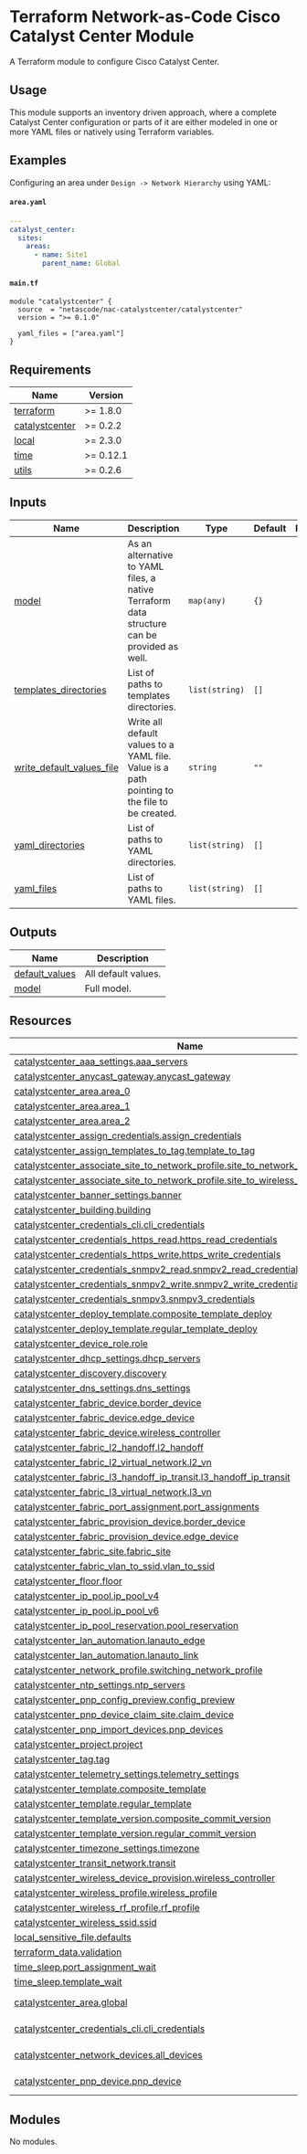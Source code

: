 <!-- BEGIN_TF_DOCS -->
# Terraform Network-as-Code Cisco Catalyst Center Module

A Terraform module to configure Cisco Catalyst Center.

## Usage

This module supports an inventory driven approach, where a complete Catalyst Center configuration or parts of it are either modeled in one or more YAML files or natively using Terraform variables.

## Examples

Configuring an area under `Design -> Network Hierarchy` using YAML:

#### `area.yaml`

```yaml
---
catalyst_center:
  sites:
    areas:
      - name: Site1
        parent_name: Global
```

#### `main.tf`

```hcl
module "catalystcenter" {
  source  = "netascode/nac-catalystcenter/catalystcenter"
  version = ">= 0.1.0"

  yaml_files = ["area.yaml"]
}
```

## Requirements

| Name | Version |
|------|---------|
| <a name="requirement_terraform"></a> [terraform](#requirement\_terraform) | >= 1.8.0 |
| <a name="requirement_catalystcenter"></a> [catalystcenter](#requirement\_catalystcenter) | >= 0.2.2 |
| <a name="requirement_local"></a> [local](#requirement\_local) | >= 2.3.0 |
| <a name="requirement_time"></a> [time](#requirement\_time) | >= 0.12.1 |
| <a name="requirement_utils"></a> [utils](#requirement\_utils) | >= 0.2.6 |
## Inputs

| Name | Description | Type | Default | Required |
|------|-------------|------|---------|:--------:|
| <a name="input_model"></a> [model](#input\_model) | As an alternative to YAML files, a native Terraform data structure can be provided as well. | `map(any)` | `{}` | no |
| <a name="input_templates_directories"></a> [templates\_directories](#input\_templates\_directories) | List of paths to templates directories. | `list(string)` | `[]` | no |
| <a name="input_write_default_values_file"></a> [write\_default\_values\_file](#input\_write\_default\_values\_file) | Write all default values to a YAML file. Value is a path pointing to the file to be created. | `string` | `""` | no |
| <a name="input_yaml_directories"></a> [yaml\_directories](#input\_yaml\_directories) | List of paths to YAML directories. | `list(string)` | `[]` | no |
| <a name="input_yaml_files"></a> [yaml\_files](#input\_yaml\_files) | List of paths to YAML files. | `list(string)` | `[]` | no |
## Outputs

| Name | Description |
|------|-------------|
| <a name="output_default_values"></a> [default\_values](#output\_default\_values) | All default values. |
| <a name="output_model"></a> [model](#output\_model) | Full model. |
## Resources

| Name | Type |
|------|------|
| [catalystcenter_aaa_settings.aaa_servers](https://registry.terraform.io/providers/CiscoDevNet/catalystcenter/latest/docs/resources/aaa_settings) | resource |
| [catalystcenter_anycast_gateway.anycast_gateway](https://registry.terraform.io/providers/CiscoDevNet/catalystcenter/latest/docs/resources/anycast_gateway) | resource |
| [catalystcenter_area.area_0](https://registry.terraform.io/providers/CiscoDevNet/catalystcenter/latest/docs/resources/area) | resource |
| [catalystcenter_area.area_1](https://registry.terraform.io/providers/CiscoDevNet/catalystcenter/latest/docs/resources/area) | resource |
| [catalystcenter_area.area_2](https://registry.terraform.io/providers/CiscoDevNet/catalystcenter/latest/docs/resources/area) | resource |
| [catalystcenter_assign_credentials.assign_credentials](https://registry.terraform.io/providers/CiscoDevNet/catalystcenter/latest/docs/resources/assign_credentials) | resource |
| [catalystcenter_assign_templates_to_tag.template_to_tag](https://registry.terraform.io/providers/CiscoDevNet/catalystcenter/latest/docs/resources/assign_templates_to_tag) | resource |
| [catalystcenter_associate_site_to_network_profile.site_to_network_profile](https://registry.terraform.io/providers/CiscoDevNet/catalystcenter/latest/docs/resources/associate_site_to_network_profile) | resource |
| [catalystcenter_associate_site_to_network_profile.site_to_wireless_network_profile](https://registry.terraform.io/providers/CiscoDevNet/catalystcenter/latest/docs/resources/associate_site_to_network_profile) | resource |
| [catalystcenter_banner_settings.banner](https://registry.terraform.io/providers/CiscoDevNet/catalystcenter/latest/docs/resources/banner_settings) | resource |
| [catalystcenter_building.building](https://registry.terraform.io/providers/CiscoDevNet/catalystcenter/latest/docs/resources/building) | resource |
| [catalystcenter_credentials_cli.cli_credentials](https://registry.terraform.io/providers/CiscoDevNet/catalystcenter/latest/docs/resources/credentials_cli) | resource |
| [catalystcenter_credentials_https_read.https_read_credentials](https://registry.terraform.io/providers/CiscoDevNet/catalystcenter/latest/docs/resources/credentials_https_read) | resource |
| [catalystcenter_credentials_https_write.https_write_credentials](https://registry.terraform.io/providers/CiscoDevNet/catalystcenter/latest/docs/resources/credentials_https_write) | resource |
| [catalystcenter_credentials_snmpv2_read.snmpv2_read_credentials](https://registry.terraform.io/providers/CiscoDevNet/catalystcenter/latest/docs/resources/credentials_snmpv2_read) | resource |
| [catalystcenter_credentials_snmpv2_write.snmpv2_write_credentials](https://registry.terraform.io/providers/CiscoDevNet/catalystcenter/latest/docs/resources/credentials_snmpv2_write) | resource |
| [catalystcenter_credentials_snmpv3.snmpv3_credentials](https://registry.terraform.io/providers/CiscoDevNet/catalystcenter/latest/docs/resources/credentials_snmpv3) | resource |
| [catalystcenter_deploy_template.composite_template_deploy](https://registry.terraform.io/providers/CiscoDevNet/catalystcenter/latest/docs/resources/deploy_template) | resource |
| [catalystcenter_deploy_template.regular_template_deploy](https://registry.terraform.io/providers/CiscoDevNet/catalystcenter/latest/docs/resources/deploy_template) | resource |
| [catalystcenter_device_role.role](https://registry.terraform.io/providers/CiscoDevNet/catalystcenter/latest/docs/resources/device_role) | resource |
| [catalystcenter_dhcp_settings.dhcp_servers](https://registry.terraform.io/providers/CiscoDevNet/catalystcenter/latest/docs/resources/dhcp_settings) | resource |
| [catalystcenter_discovery.discovery](https://registry.terraform.io/providers/CiscoDevNet/catalystcenter/latest/docs/resources/discovery) | resource |
| [catalystcenter_dns_settings.dns_settings](https://registry.terraform.io/providers/CiscoDevNet/catalystcenter/latest/docs/resources/dns_settings) | resource |
| [catalystcenter_fabric_device.border_device](https://registry.terraform.io/providers/CiscoDevNet/catalystcenter/latest/docs/resources/fabric_device) | resource |
| [catalystcenter_fabric_device.edge_device](https://registry.terraform.io/providers/CiscoDevNet/catalystcenter/latest/docs/resources/fabric_device) | resource |
| [catalystcenter_fabric_device.wireless_controller](https://registry.terraform.io/providers/CiscoDevNet/catalystcenter/latest/docs/resources/fabric_device) | resource |
| [catalystcenter_fabric_l2_handoff.l2_handoff](https://registry.terraform.io/providers/CiscoDevNet/catalystcenter/latest/docs/resources/fabric_l2_handoff) | resource |
| [catalystcenter_fabric_l2_virtual_network.l2_vn](https://registry.terraform.io/providers/CiscoDevNet/catalystcenter/latest/docs/resources/fabric_l2_virtual_network) | resource |
| [catalystcenter_fabric_l3_handoff_ip_transit.l3_handoff_ip_transit](https://registry.terraform.io/providers/CiscoDevNet/catalystcenter/latest/docs/resources/fabric_l3_handoff_ip_transit) | resource |
| [catalystcenter_fabric_l3_virtual_network.l3_vn](https://registry.terraform.io/providers/CiscoDevNet/catalystcenter/latest/docs/resources/fabric_l3_virtual_network) | resource |
| [catalystcenter_fabric_port_assignment.port_assignments](https://registry.terraform.io/providers/CiscoDevNet/catalystcenter/latest/docs/resources/fabric_port_assignment) | resource |
| [catalystcenter_fabric_provision_device.border_device](https://registry.terraform.io/providers/CiscoDevNet/catalystcenter/latest/docs/resources/fabric_provision_device) | resource |
| [catalystcenter_fabric_provision_device.edge_device](https://registry.terraform.io/providers/CiscoDevNet/catalystcenter/latest/docs/resources/fabric_provision_device) | resource |
| [catalystcenter_fabric_site.fabric_site](https://registry.terraform.io/providers/CiscoDevNet/catalystcenter/latest/docs/resources/fabric_site) | resource |
| [catalystcenter_fabric_vlan_to_ssid.vlan_to_ssid](https://registry.terraform.io/providers/CiscoDevNet/catalystcenter/latest/docs/resources/fabric_vlan_to_ssid) | resource |
| [catalystcenter_floor.floor](https://registry.terraform.io/providers/CiscoDevNet/catalystcenter/latest/docs/resources/floor) | resource |
| [catalystcenter_ip_pool.ip_pool_v4](https://registry.terraform.io/providers/CiscoDevNet/catalystcenter/latest/docs/resources/ip_pool) | resource |
| [catalystcenter_ip_pool.ip_pool_v6](https://registry.terraform.io/providers/CiscoDevNet/catalystcenter/latest/docs/resources/ip_pool) | resource |
| [catalystcenter_ip_pool_reservation.pool_reservation](https://registry.terraform.io/providers/CiscoDevNet/catalystcenter/latest/docs/resources/ip_pool_reservation) | resource |
| [catalystcenter_lan_automation.lanauto_edge](https://registry.terraform.io/providers/CiscoDevNet/catalystcenter/latest/docs/resources/lan_automation) | resource |
| [catalystcenter_lan_automation.lanauto_link](https://registry.terraform.io/providers/CiscoDevNet/catalystcenter/latest/docs/resources/lan_automation) | resource |
| [catalystcenter_network_profile.switching_network_profile](https://registry.terraform.io/providers/CiscoDevNet/catalystcenter/latest/docs/resources/network_profile) | resource |
| [catalystcenter_ntp_settings.ntp_servers](https://registry.terraform.io/providers/CiscoDevNet/catalystcenter/latest/docs/resources/ntp_settings) | resource |
| [catalystcenter_pnp_config_preview.config_preview](https://registry.terraform.io/providers/CiscoDevNet/catalystcenter/latest/docs/resources/pnp_config_preview) | resource |
| [catalystcenter_pnp_device_claim_site.claim_device](https://registry.terraform.io/providers/CiscoDevNet/catalystcenter/latest/docs/resources/pnp_device_claim_site) | resource |
| [catalystcenter_pnp_import_devices.pnp_devices](https://registry.terraform.io/providers/CiscoDevNet/catalystcenter/latest/docs/resources/pnp_import_devices) | resource |
| [catalystcenter_project.project](https://registry.terraform.io/providers/CiscoDevNet/catalystcenter/latest/docs/resources/project) | resource |
| [catalystcenter_tag.tag](https://registry.terraform.io/providers/CiscoDevNet/catalystcenter/latest/docs/resources/tag) | resource |
| [catalystcenter_telemetry_settings.telemetry_settings](https://registry.terraform.io/providers/CiscoDevNet/catalystcenter/latest/docs/resources/telemetry_settings) | resource |
| [catalystcenter_template.composite_template](https://registry.terraform.io/providers/CiscoDevNet/catalystcenter/latest/docs/resources/template) | resource |
| [catalystcenter_template.regular_template](https://registry.terraform.io/providers/CiscoDevNet/catalystcenter/latest/docs/resources/template) | resource |
| [catalystcenter_template_version.composite_commit_version](https://registry.terraform.io/providers/CiscoDevNet/catalystcenter/latest/docs/resources/template_version) | resource |
| [catalystcenter_template_version.regular_commit_version](https://registry.terraform.io/providers/CiscoDevNet/catalystcenter/latest/docs/resources/template_version) | resource |
| [catalystcenter_timezone_settings.timezone](https://registry.terraform.io/providers/CiscoDevNet/catalystcenter/latest/docs/resources/timezone_settings) | resource |
| [catalystcenter_transit_network.transit](https://registry.terraform.io/providers/CiscoDevNet/catalystcenter/latest/docs/resources/transit_network) | resource |
| [catalystcenter_wireless_device_provision.wireless_controller](https://registry.terraform.io/providers/CiscoDevNet/catalystcenter/latest/docs/resources/wireless_device_provision) | resource |
| [catalystcenter_wireless_profile.wireless_profile](https://registry.terraform.io/providers/CiscoDevNet/catalystcenter/latest/docs/resources/wireless_profile) | resource |
| [catalystcenter_wireless_rf_profile.rf_profile](https://registry.terraform.io/providers/CiscoDevNet/catalystcenter/latest/docs/resources/wireless_rf_profile) | resource |
| [catalystcenter_wireless_ssid.ssid](https://registry.terraform.io/providers/CiscoDevNet/catalystcenter/latest/docs/resources/wireless_ssid) | resource |
| [local_sensitive_file.defaults](https://registry.terraform.io/providers/hashicorp/local/latest/docs/resources/sensitive_file) | resource |
| [terraform_data.validation](https://registry.terraform.io/providers/hashicorp/terraform/latest/docs/resources/data) | resource |
| [time_sleep.port_assignment_wait](https://registry.terraform.io/providers/hashicorp/time/latest/docs/resources/sleep) | resource |
| [time_sleep.template_wait](https://registry.terraform.io/providers/hashicorp/time/latest/docs/resources/sleep) | resource |
| [catalystcenter_area.global](https://registry.terraform.io/providers/CiscoDevNet/catalystcenter/latest/docs/data-sources/area) | data source |
| [catalystcenter_credentials_cli.cli_credentials](https://registry.terraform.io/providers/CiscoDevNet/catalystcenter/latest/docs/data-sources/credentials_cli) | data source |
| [catalystcenter_network_devices.all_devices](https://registry.terraform.io/providers/CiscoDevNet/catalystcenter/latest/docs/data-sources/network_devices) | data source |
| [catalystcenter_pnp_device.pnp_device](https://registry.terraform.io/providers/CiscoDevNet/catalystcenter/latest/docs/data-sources/pnp_device) | data source |
## Modules

No modules.
<!-- END_TF_DOCS -->